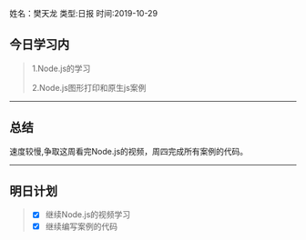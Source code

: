 姓名：樊天龙
类型:日报
时间:2019-10-29

## 今日学习内 ##
>1.Node.js的学习
>
>2.Node.js图形打印和原生js案例
* * *
## 总结 ##
速度较慢,争取这周看完Node.js的视频，周四完成所有案例的代码。

* * *
## 明日计划 ##
> - [x]  继续Node.js的视频学习
> - [x]  继续编写案例的代码

